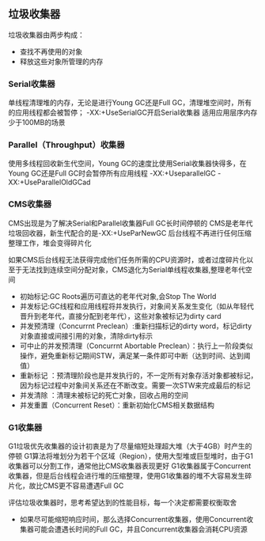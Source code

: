 ## 垃圾收集器
垃圾收集器由两步构成：
- 查找不再使用的对象
- 释放这些对象所管理的内存



### Serial收集器
单线程清理堆的内存，无论是进行Young GC还是Full GC，清理堆空间时，所有的应用线程都会被暂停；
-XX:+UseSerialGC开启Serial收集器
适用应用层序内存少于100MB的场景
### Parallel（Throughput）收集器
使用多线程回收新生代空间，Young GC的速度比使用Serial收集器快得多，在Young GC还是Full GC时会暂停所有应用线程
-XX:+UseparallelGC -XX:+UseParallelOldGCad

### CMS收集器
CMS出现是为了解决Serial和Parallel收集器Full GC长时间停顿的
CMS是老年代垃圾回收器，新生代配合的是-XX:+UseParNewGC
后台线程不再进行任何压缩整理工作，堆会变得碎片化

如果CMS后台线程无法获得完成他们任务所需的CPU资源时，或者过度碎片化以至于无法找到连续空间分配对象，CMS退化为Serial单线程收集器,整理老年代空间

- 初始标记:GC Roots遍历可直达的老年代对象,会Stop The World
- 并发标记:GC线程和应用线程将并发执行，对象间关系发生变化（如从年轻代晋升到老年代，直接分配到老年代），这些对象被标记为dirty card
- 并发预清理（Concurrnt Preclean）:重新扫描标记的dirty word，标记dirty对象直接或间接引用的对象，清除dirty标示
- 可中止的并发预清理（Concurrnt Abortable Preclean）：执行上一阶段类似操作，避免重新标记期间STW，满足某一条件即可中断（达到时间、达到阈值）
- 重新标记 ：预清理阶段也是并发执行的，不一定所有对象存活对象都被标记，因为标记过程中对象间关系还在不断改变。需要一次STW来完成最后的标记
- 并发清除 ：清理未被标记的死亡对象，回收占用的空间
- 并发重置（Concurrent Reset）：重新初始化CMS相关数据结构

### G1收集器
G1垃圾优先收集器的设计初衷是为了尽量缩短处理超大堆（大于4GB）时产生的停顿
G1算法将堆划分为若干个区域（Region），使用大型堆或巨型堆时，由于G1收集器可以分割工作，通常他比CMS收集器表现更好
G1收集器属于Concurrent收集器，但是后台线程会进行堆的压缩整理，使用G1收集器的堆不大容易发生碎片化，故比CMS更不容易遭遇Full GC

评估垃圾收集器时，思考希望达到的性能目标，每一个决定都需要权衡取舍
- 如果尽可能缩短响应时间，那么选择Concurrent收集器，使用Concurrent收集器可能会遭遇长时间的Full GC，并且Concurrent收集器会消耗CPU资源